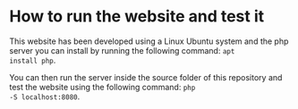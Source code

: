 # How to run the website and test it
This website has been developed using a Linux Ubuntu system and the php server you can install by running the following command:
<code>apt install php</code>.

You can then run the server inside the source folder of this repository and test the website using the following command:
<code>php -S localhost:8080</code>.
